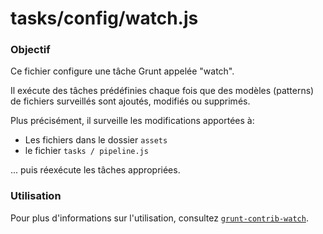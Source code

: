 # tasks/config/watch.js

### Objectif

Ce fichier configure une tâche Grunt appelée "watch".

Il exécute des tâches prédéfinies chaque fois que des modèles (patterns) de fichiers surveillés sont ajoutés, modifiés ou supprimés.

Plus précisément, il surveille les modifications apportées à:
- Les fichiers dans le dossier `assets`
- le fichier `tasks / pipeline.js`

... puis réexécute les tâches appropriées.

### Utilisation

Pour plus d'informations sur l'utilisation, consultez [`grunt-contrib-watch`](https://npmjs.com/package/grunt-contrib-watch).



<docmeta name="displayName" value="watch.js">
